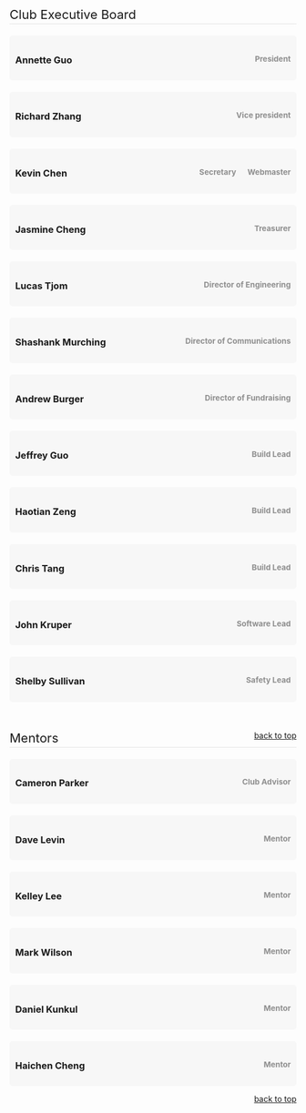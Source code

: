 <!--t About Us: 2015-2016 Exec Board t-->

<style>.role-item{margin-top:20px;padding:10px;background:#f7f7f7;border-radius:5px;}.role-item .role{font-size:13.5px;color:rgb(142,142,142);float:right;margin-left:20px} @media (max-width: 662px) {.role-item .role{float:none;display:block;margin-top:5px;margin-left:0;}}</style>



<div id="exec-board" style="border-bottom: 1px solid #e3e3e3;padding-bottom:3px;font-size:22px;margin-top:20px">Club Executive Board</div>

<div class="role-item" id="annette-guo">
<h3>Annette Guo
<span class="role">President</span></h3>
</div>

<div class="role-item" id="richard-zhang">
<h3>Richard Zhang
<span class="role">Vice president</span></h3>
</div>

<div class="role-item" id="kevin-chen">
<h3>Kevin Chen
<span class="role">Webmaster</span>
<span class="role">Secretary</span>
</h3>
</div>

<div class="role-item" id="jasmine-cheng">
<h3>Jasmine Cheng
<span class="role">Treasurer</span></h3>
</div>

<div class="role-item" id="lucas-tjom">
<h3>Lucas Tjom
<span class="role">Director of Engineering</span></h3>
</div>

<div class="role-item" id="shashank-murching">
<h3>Shashank Murching
<span class="role">Director of Communications</span></h3>
</div>

<div class="role-item" id="andrew-burger">
<h3>Andrew Burger
<span class="role">Director of Fundraising</span></h3>
</div>

<div class="role-item" id="jeffrey-guo">
<h3>Jeffrey Guo
<span class="role">Build Lead</span></h3>
</div>

<div class="role-item" id="haotian-zeng">
<h3>Haotian Zeng
<span class="role">Build Lead</span></h3>
</div>

<div class="role-item" id="chris-tang">
<h3>Chris Tang
<span class="role">Build Lead</span></h3>
</div>

<div class="role-item" id="john-kruper">
<h3>John Kruper
<span class="role">Software Lead</span></h3>
</div>

<div class="role-item" id="shelby-sullivan">
<h3>Shelby Sullivan
<span class="role">Safety Lead</span></h3>
</div>


<div id="mentors" style="border-bottom: 1px solid #e3e3e3;padding-bottom:3px;font-size:22px;margin-top:50px">Mentors
<a href="#top" style="font-size:14px;float:right">back to top</a>
</div>

<div class="role-item" id="cameron-parker">
<h3>Cameron Parker
<span class="role">Club Advisor</span></h3>
</div>
<div class="role-item" id="dave-levin">
<h3>Dave Levin
<span class="role">Mentor</span></h3>
</div>
<div class="role-item" id="kelley-lee">
<h3>Kelley Lee
<span class="role">Mentor</span></h3>
</div>
<div class="role-item" id="mark-wilson">
<h3>Mark Wilson
<span class="role">Mentor</span></h3>
</div>
<div class="role-item" id="daniel-kunkul">
<h3>Daniel Kunkul
<span class="role">Mentor</span></h3>
</div>
<div class="role-item" id="haichen-cheng">
<h3>Haichen Cheng
<span class="role">Mentor</span></h3>
</div>

<a href="#top" style="font-size:14px;float:right">back to top</a>
<div class="clearfix"></div>
